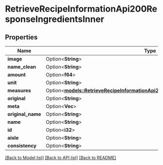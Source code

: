 # RetrieveRecipeInformationApi200ResponseIngredientsInner

## Properties

Name | Type | Description | Notes
------------ | ------------- | ------------- | -------------
**image** | Option<**String**> |  | [optional]
**name_clean** | Option<**String**> |  | [optional]
**amount** | Option<**f64**> |  | [optional]
**unit** | Option<**String**> |  | [optional]
**measures** | Option<[**models::RetrieveRecipeInformationApi200ResponseIngredientsInnerMeasures**](retrieveRecipeInformationAPI_200_response_ingredients_inner_measures.md)> |  | [optional]
**original** | Option<**String**> |  | [optional]
**meta** | Option<**Vec<String>**> |  | [optional]
**original_name** | Option<**String**> |  | [optional]
**name** | Option<**String**> |  | [optional]
**id** | Option<**i32**> |  | [optional]
**aisle** | Option<**String**> |  | [optional]
**consistency** | Option<**String**> |  | [optional]

[[Back to Model list]](../README.md#documentation-for-models) [[Back to API list]](../README.md#documentation-for-api-endpoints) [[Back to README]](../README.md)


